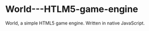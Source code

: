World---HTLM5-game-engine
=========================

World, a simple HTML5 game engine. Written in native JavaScript.
